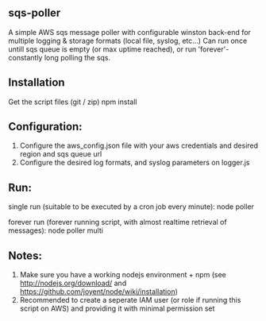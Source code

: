 sqs-poller
----------
A simple AWS sqs message poller with configurable winston back-end for multiple logging & storage formats (local file, syslog, etc...)
Can run once untill sqs queue is empty (or max uptime reached), or run 'forever'- constantly long polling the sqs.

Installation
------------
Get the script files (git / zip)
npm install

Configuration:
--------------

1. Configure the aws_config.json file with your aws credentials and desired region and sqs queue url
2. Configure the desired log formats, and syslog parameters on logger.js

Run:
----
single run (suitable to be executed by a cron job every minute):
node poller

forever run (forever running script, with almost realtime retrieval of messages):
node poller multi



Notes:
------

1. Make sure you have a working nodejs environment + npm (see http://nodejs.org/download/ and https://github.com/joyent/node/wiki/installation)
2. Recommended to create a seperate IAM user (or role if running this script on AWS) and providing it with minimal permission set
